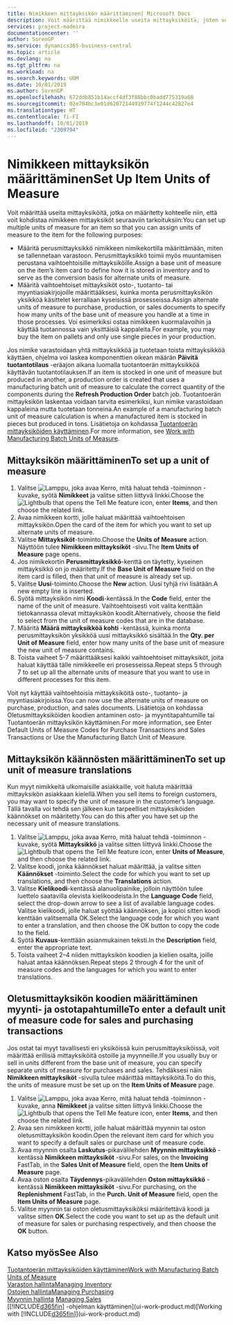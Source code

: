 ```yaml
---
title: Nimikkeen mittayksikön määrittäminen| Microsoft Docs
description: Voit määrittää nimikkeelle useita mittayksiköitä, joten voit kohdistaa mittayksiköt nimikkeeseen.
services: project-madeira
documentationcenter: ''
author: SorenGP
ms.service: dynamics365-business-central
ms.topic: article
ms.devlang: na
ms.tgt_pltfrm: na
ms.workload: na
ms.search.keywords: UOM
ms.date: 10/01/2019
ms.author: SorenGP
ms.openlocfilehash: 672ddb851b14accf4df3f88bbc0badd775319a68
ms.sourcegitcommit: 02e704bc3e01d62072144919774f1244c42827e4
ms.translationtype: HT
ms.contentlocale: fi-FI
ms.lasthandoff: 10/01/2019
ms.locfileid: "2309794"
---
```

# <a name="set-up-item-units-of-measure"></a><span data-ttu-id="df52d-103">Nimikkeen mittayksikön määrittäminen</span><span class="sxs-lookup"><span data-stu-id="df52d-103">Set Up Item Units of Measure</span></span>
<span data-ttu-id="df52d-104">Voit määrittää useita mittayksiköitä, jotka on määritetty kohteelle niin, että voit kohdistaa nimikkeen mittayksiköt seuraaviin tarkoituksiin:</span><span class="sxs-lookup"><span data-stu-id="df52d-104">You can set up multiple units of measure for an item so that you can assign units of measure to the item for the following purposes:</span></span>

- <span data-ttu-id="df52d-105">Määritä perusmittayksikkö nimikkeen nimikekortilla määrittämään, miten se tallennetaan varastoon. Perusmittayksikkö toimii myös muuntamisen perustana vaihtoehtoisille mittayksiköille.</span><span class="sxs-lookup"><span data-stu-id="df52d-105">Assign a base unit of measure on the item’s item card to define how it is stored in inventory and to serve as the conversion basis for alternate units of measure.</span></span>
- <span data-ttu-id="df52d-106">Määritä vaihtoehtoiset mittayksiköt osto-, tuotanto- tai myyntiasiakirjojoille määrittääksesi, kuinka monta perusmittayksikön yksikköä käsittelet kerrallaan kyseisissä prosesseissa.</span><span class="sxs-lookup"><span data-stu-id="df52d-106">Assign alternate units of measure to purchase, production, or sales documents to specify how many units of the base unit of measure you handle at a time in those processes.</span></span> <span data-ttu-id="df52d-107">Voi esimerkiksi ostaa nimikkeen kuormalavoihin ja käyttää tuotannossa vain yksittäisiä kappaleita.</span><span class="sxs-lookup"><span data-stu-id="df52d-107">For example, you may buy the item on pallets and only use single pieces in your production.</span></span>

<span data-ttu-id="df52d-108">Jos nimike varastoidaan yhtä mittayksikköä ja tuotetaan toista mittayksikköä käyttäen, ohjelma voi laskea komponenttien oikean määrän **Päivitä tuotantotilaus** -eräajon aikana luomalla tuotantoerän mittayksikköä käyttävän tuotantotilauksen.</span><span class="sxs-lookup"><span data-stu-id="df52d-108">If an item is stocked in one unit of measure but produced in another, a production order is created that uses a manufacturing batch unit of measure to calculate the correct quantity of the components during the **Refresh Production Order** batch job.</span></span> <span data-ttu-id="df52d-109">Tuotantoerän mittayksikön laskentaa voidaan tarvita esimerkiksi, kun nimike varastoidaan kappaleina mutta tuotetaan tonneina.</span><span class="sxs-lookup"><span data-stu-id="df52d-109">An example of a manufacturing batch unit of measure calculation is when a manufactured item is stocked in pieces but produced in tons.</span></span> <span data-ttu-id="df52d-110">Lisätietoja on kohdassa [Tuotantoerän mittayksiköiden käyttäminen](production-how-to-use-the-manufacturing-batch-unit-of-measure.md).</span><span class="sxs-lookup"><span data-stu-id="df52d-110">For more information, see [Work with Manufacturing Batch Units of Measure](production-how-to-use-the-manufacturing-batch-unit-of-measure.md).</span></span>

## <a name="to-set-up-a-unit-of-measure"></a><span data-ttu-id="df52d-111">Mittayksikön määrittäminen</span><span class="sxs-lookup"><span data-stu-id="df52d-111">To set up a unit of measure</span></span>
1. <span data-ttu-id="df52d-112">Valitse ![Lamppu, joka avaa Kerro, mitä haluat tehdä -toiminnon](media/ui-search/search_small.png "Kerro, mitä haluat tehdä") -kuvake, syötä **Nimikkeet** ja valitse sitten liittyvä linkki.</span><span class="sxs-lookup"><span data-stu-id="df52d-112">Choose the ![Lightbulb that opens the Tell Me feature](media/ui-search/search_small.png "Tell me what you want to do") icon, enter **Items**, and then choose the related link.</span></span>
2. <span data-ttu-id="df52d-113">Avaa nimikkeen kortti, jolle haluat määrittää vaihtoehtoisen mittayksikön.</span><span class="sxs-lookup"><span data-stu-id="df52d-113">Open the card of the item for which you want to set up alternate units of measure.</span></span>
3. <span data-ttu-id="df52d-114">Valitse **Mittayksiköt**-toiminto.</span><span class="sxs-lookup"><span data-stu-id="df52d-114">Choose the **Units of Measure** action.</span></span> <span data-ttu-id="df52d-115">Näyttöön tulee **Nimikkeen mittayksiköt** -sivu.</span><span class="sxs-lookup"><span data-stu-id="df52d-115">The **Item Units of Measure** page opens.</span></span>
4. <span data-ttu-id="df52d-116">Jos nimikekortin **Perusmittayksikkö**-kenttä on täytetty, kyseinen mittayksikkö on jo määritetty.</span><span class="sxs-lookup"><span data-stu-id="df52d-116">If the **Base Unit of Measure** field on the item card is filled, then that unit of measure is already set up.</span></span>
5. <span data-ttu-id="df52d-117">Valitse **Uusi**-toiminto.</span><span class="sxs-lookup"><span data-stu-id="df52d-117">Choose the **New** action.</span></span> <span data-ttu-id="df52d-118">Uusi tyhjä rivi lisätään.</span><span class="sxs-lookup"><span data-stu-id="df52d-118">A new empty line is inserted.</span></span>
6. <span data-ttu-id="df52d-119">Syötä mittayksikön nimi **Koodi**-kentässä.</span><span class="sxs-lookup"><span data-stu-id="df52d-119">In the **Code** field, enter the name of the unit of measure.</span></span> <span data-ttu-id="df52d-120">Vaihtoehtoisesti voit valita kenttään tietokannassa olevat mittayksikön koodit.</span><span class="sxs-lookup"><span data-stu-id="df52d-120">Alternatively, choose the field to select from the unit of measure codes that are in the database.</span></span>
7. <span data-ttu-id="df52d-121">Määritä **Määrä mittayksikköä kohti** -kentässä, kuinka monta perusmittayksikön yksikköä uusi mittayksikkö sisältää.</span><span class="sxs-lookup"><span data-stu-id="df52d-121">In the **Qty. per Unit of Measure** field, enter how many units of the base unit of measure the new unit of measure contains.</span></span>
8. <span data-ttu-id="df52d-122">Toista vaiheet 5-7 määrittääksesi kaikki vaihtoehtoiset mittayksiköt, joita haluat käyttää tälle nimikkeelle eri prosesseissa.</span><span class="sxs-lookup"><span data-stu-id="df52d-122">Repeat steps 5 through 7 to set up all the alternate units of measure that you want to use in different processes for this item.</span></span>

<span data-ttu-id="df52d-123">Voit nyt käyttää vaihtoehtoisia mittayksiköitä osto-, tuotanto- ja myyntiasiakirjoissa.</span><span class="sxs-lookup"><span data-stu-id="df52d-123">You can now use the alternate units of measure on purchase, production, and sales documents.</span></span> <span data-ttu-id="df52d-124">Lisätietoja on kohdassa Oletusmittayksiköiden koodien antaminen osto- ja myyntitapahtumille tai Tuotantoerän mittayksikön käyttäminen.</span><span class="sxs-lookup"><span data-stu-id="df52d-124">For more information, see Enter Default Units of Measure Codes for Purchase Transactions and Sales Transactions or Use the Manufacturing Batch Unit of Measure.</span></span>

## <a name="to-set-up-unit-of-measure-translations"></a><span data-ttu-id="df52d-125">Mittayksikön käännösten määrittäminen</span><span class="sxs-lookup"><span data-stu-id="df52d-125">To set up unit of measure translations</span></span>
<span data-ttu-id="df52d-126">Kun myyt nimikkeitä ulkomaisille asiakkaille, voit haluta määrittää mittayksikön asiakkaan kielellä.</span><span class="sxs-lookup"><span data-stu-id="df52d-126">When you sell items to foreign customers, you may want to specify the unit of measure in the customer’s language.</span></span> <span data-ttu-id="df52d-127">Tällä tavalla voi tehdä sen jälkeen kun tarpeelliset mittayksiköiden käännökset on määritetty.</span><span class="sxs-lookup"><span data-stu-id="df52d-127">You can do this after you have set up the necessary unit of measure translations.</span></span>

1. <span data-ttu-id="df52d-128">Valitse ![Lamppu, joka avaa Kerro, mitä haluat tehdä -toiminnon](media/ui-search/search_small.png "Kerro, mitä haluat tehdä") -kuvake, syötä **Mittayksikkö** ja valitse sitten liittyvä linkki.</span><span class="sxs-lookup"><span data-stu-id="df52d-128">Choose the ![Lightbulb that opens the Tell Me feature](media/ui-search/search_small.png "Tell me what you want to do") icon, enter **Units of Measure**, and then choose the related link.</span></span>
2. <span data-ttu-id="df52d-129">Valitse koodi, jonka käännökset haluat määrittää, ja valitse sitten **Käännökset** -toiminto.</span><span class="sxs-lookup"><span data-stu-id="df52d-129">Select the code for which you want to set up translations, and then choose the **Translations** action.</span></span>
3. <span data-ttu-id="df52d-130">Valitse **Kielikoodi**-kentässä alanuolipainike, jolloin näyttöön tulee luettelo saatavilla olevista kielikoodeista.</span><span class="sxs-lookup"><span data-stu-id="df52d-130">In the **Language Code** field, select the drop-down arrow to see a list of available language codes.</span></span> <span data-ttu-id="df52d-131">Valitse kielikoodi, jolle haluat syöttää käännöksen, ja kopioi sitten koodi kenttään valitsemalla OK.</span><span class="sxs-lookup"><span data-stu-id="df52d-131">Select the language code for which you want to enter a translation, and then choose the OK button to copy the code to the field.</span></span>
4. <span data-ttu-id="df52d-132">Syötä **Kuvaus**-kenttään asianmukainen teksti.</span><span class="sxs-lookup"><span data-stu-id="df52d-132">In the **Description** field, enter the appropriate text.</span></span>
5. <span data-ttu-id="df52d-133">Toista vaiheet 2–4 niiden mittayksikön koodien ja kielien osalta, joille haluat antaa käännöksen.</span><span class="sxs-lookup"><span data-stu-id="df52d-133">Repeat steps 2 through 4 for the unit of measure codes and the languages for which you want to enter translations.</span></span>

## <a name="to-enter-a-default-unit-of-measure-code-for-sales-and-purchasing-transactions"></a><span data-ttu-id="df52d-134">Oletusmittayksikön koodien määrittäminen myynti- ja ostotapahtumille</span><span class="sxs-lookup"><span data-stu-id="df52d-134">To enter a default unit of measure code for sales and purchasing transactions</span></span>
<span data-ttu-id="df52d-135">Jos ostat tai myyt tavallisesti eri yksiköissä kuin perusmittayksiköissä, voit määrittää erillisiä mittayksiköitä ostoille ja myynneille.</span><span class="sxs-lookup"><span data-stu-id="df52d-135">If you usually buy or sell in units different from the base unit of measure, you can specify separate units of measure for purchases and sales.</span></span> <span data-ttu-id="df52d-136">Tehdäksesi näin **Nimikkeen mittayksiköt** -sivulla tulee määrittää mittayksiköitä.</span><span class="sxs-lookup"><span data-stu-id="df52d-136">To do this, the units of measure must be set up on the **Item Units of Measure** page.</span></span>

1. <span data-ttu-id="df52d-137">Valitse ![Lamppu, joka avaa Kerro, mitä haluat tehdä -toiminnon](media/ui-search/search_small.png "Kerro, mitä haluat tehdä") -kuvake, anna **Nimikkeet** ja valitse sitten liittyvä linkki.</span><span class="sxs-lookup"><span data-stu-id="df52d-137">Choose the ![Lightbulb that opens the Tell Me feature](media/ui-search/search_small.png "Tell me what you want to do") icon, enter **Items**, and then choose the related link.</span></span>
2. <span data-ttu-id="df52d-138">Avaa sen nimikkeen kortti, jolle haluat määrittää myynnin tai oston oletusmittayksikön koodin.</span><span class="sxs-lookup"><span data-stu-id="df52d-138">Open the relevant item card for which you want to specify a default sales or purchase unit of measure code.</span></span>
3. <span data-ttu-id="df52d-139">Avaa myynnin osalta **Laskutus**-pikavälilehden **Myynnin mittayksikkö** -kentässä **Nimikkeen mittayksiköt** -sivu.</span><span class="sxs-lookup"><span data-stu-id="df52d-139">For sales, on the **Invoicing** FastTab, in the **Sales Unit of Measure** field, open the **Item Units of Measure** page.</span></span>
4. <span data-ttu-id="df52d-140">Avaa oston osalta **Täydennys**-pikavälilehden **Oston mittayksikkö** -kentässä **Nimikkeen mittayksiköt** -sivu.</span><span class="sxs-lookup"><span data-stu-id="df52d-140">For purchasing, on the **Replenishment** FastTab, in the **Purch. Unit of Measure** field, open the **Item Units of Measure** page.</span></span>
5. <span data-ttu-id="df52d-141">Valitse myynnin tai oston oletusmittayksiköksi määritettävä koodi ja valitse sitten **OK**.</span><span class="sxs-lookup"><span data-stu-id="df52d-141">Select the code you want to set up as the default unit of measure for sales or purchasing respectively, and then choose the **OK** button.</span></span>

## <a name="see-also"></a><span data-ttu-id="df52d-142">Katso myös</span><span class="sxs-lookup"><span data-stu-id="df52d-142">See Also</span></span>
[<span data-ttu-id="df52d-143">Tuotantoerän mittayksiköiden käyttäminen</span><span class="sxs-lookup"><span data-stu-id="df52d-143">Work with Manufacturing Batch Units of Measure</span></span>](production-how-to-use-the-manufacturing-batch-unit-of-measure.md)  
[<span data-ttu-id="df52d-144">Varaston hallinta</span><span class="sxs-lookup"><span data-stu-id="df52d-144">Managing Inventory</span></span>](inventory-manage-inventory.md)  
[<span data-ttu-id="df52d-145">Ostojen hallinta</span><span class="sxs-lookup"><span data-stu-id="df52d-145">Managing Purchasing</span></span>](purchasing-manage-purchasing.md)  
<span data-ttu-id="df52d-146">[Myynnin hallinta](sales-manage-sales.md)  </span><span class="sxs-lookup"><span data-stu-id="df52d-146">[Managing Sales](sales-manage-sales.md)  </span></span>  
<span data-ttu-id="df52d-147">[[!INCLUDE[d365fin](includes/d365fin_md.md)] -ohjelman käyttäminen](ui-work-product.md)</span><span class="sxs-lookup"><span data-stu-id="df52d-147">[Working with [!INCLUDE[d365fin](includes/d365fin_md.md)]](ui-work-product.md)</span></span>

